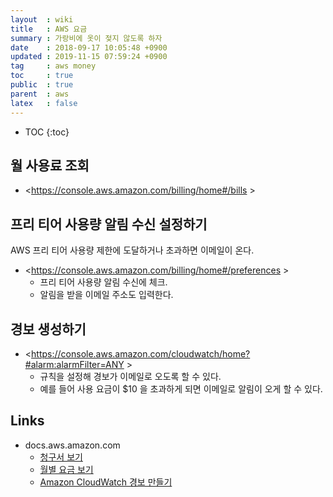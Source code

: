 ```yaml
---
layout  : wiki
title   : AWS 요금
summary : 가랑비에 옷이 젖지 않도록 하자
date    : 2018-09-17 10:05:48 +0900
updated : 2019-11-15 07:59:24 +0900
tag     : aws money
toc     : true
public  : true
parent  : aws
latex   : false
---
```

* TOC
{:toc}

## 월 사용료 조회

* <https://console.aws.amazon.com/billing/home#/bills >

## 프리 티어 사용량 알림 수신 설정하기

AWS 프리 티어 사용량 제한에 도달하거나 초과하면 이메일이 온다.

* <https://console.aws.amazon.com/billing/home#/preferences >
    * 프리 티어 사용량 알림 수신에 체크.
    * 알림을 받을 이메일 주소도 입력한다.

## 경보 생성하기

* <https://console.aws.amazon.com/cloudwatch/home?#alarm:alarmFilter=ANY >
    * 규칙을 설정해 경보가 이메일로 오도록 할 수 있다.
    * 예를 들어 사용 요금이 $10 을 초과하게 되면 이메일로 알림이 오게 할 수 있다.

## Links

* docs.aws.amazon.com
    * [청구서 보기](https://docs.aws.amazon.com/ko_kr/awsaccountbilling/latest/aboutv2/getting-viewing-bill.html )
    * [월별 요금 보기](https://docs.aws.amazon.com/ko_kr/awsaccountbilling/latest/aboutv2/invoice.html )
    * [Amazon CloudWatch 경보 만들기](https://docs.aws.amazon.com/ko_kr/AmazonCloudWatch/latest/monitoring/AlarmThatSendsEmail.html )

